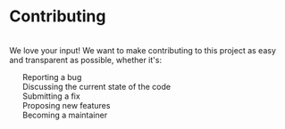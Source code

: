 <h1>Contributing</h1> <br>
We love your input! We want to make contributing to this project as easy and transparent as possible, whether it's:<br>
<ol>Reporting a bug<br>
Discussing the current state of the code<br>
Submitting a fix<br>
Proposing new features<br>
Becoming a maintainer<br>
